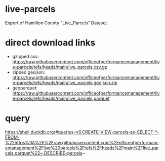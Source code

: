 # live-parcels
Export of Hamilton County "Live_Parcels" Dataset

# direct download links
- gzipped csv: https://raw.githubusercontent.com/officeofperformancemanagement/live-parcels/refs/heads/main/live_parcels.csv.gz
- zipped geojson: https://raw.githubusercontent.com/officeofperformancemanagement/live-parcels/refs/heads/main/live_parcels.geojson.zip
- geoparquet: https://raw.githubusercontent.com/officeofperformancemanagement/live-parcels/refs/heads/main/live_parcels.parquet

# query
https://shell.duckdb.org/#queries=v0,CREATE-VIEW-parcels-as-SELECT-*-FROM-%22https%3A%2F%2Fraw.githubusercontent.com%2Fofficeofperformancemanagement%2Flive%20parcels%2Frefs%2Fheads%2Fmain%2Flive_parcels.parquet%22~,DESCRIBE-parcels~
